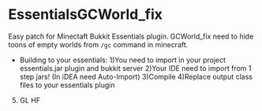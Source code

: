 # EssentialsGCWorld_fix

Easy patch for Minectaft Bukkit Essentials plugin.
GCWorld_fix need to hide toons of empty worlds from ```/gc``` command in minecraft.

* Building to your essentials:
1)You need to import in your project essentials.jar plugin and bukkit server
2)Your IDE need to import from 1 step jars! (In iDEA need Auto-Import)
3)Compile
4)Replace output class files to your essentials plugin
5) GL HF
